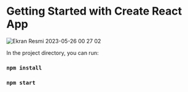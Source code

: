 # Getting Started with Create React App


![Ekran Resmi 2023-05-26 00 27 02](https://github.com/dogukanakin/react-imag_generator_FRONTEND/assets/101465660/78593e84-f4ba-4b6f-af3e-710397fd801f)


In the project directory, you can run:
### `npm install`
### `npm start`

